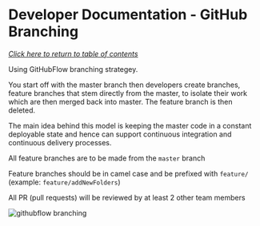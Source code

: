 # Developer Documentation - GitHub Branching
*[Click here to return to table of contents](../home.md)*

Using GitHubFlow branching strategey.

You start off with the master branch then developers create branches, feature branches that stem directly from the master, to isolate their work which are then merged back into master. The feature branch is then deleted.

The main idea behind this model is keeping the master code in a constant deployable state and hence can support continuous integration and continuous delivery processes.

All feature branches are to be made from the `master` branch

Feature branches should be in camel case and be prefixed with `feature/` (example: `feature/addNewFolders`)

All PR (pull requests) will be reviewed by at least 2 other team members

![githubflow branching](https://www.flagship.io/wp-content/uploads/github-flow-branching-model.jpeg)